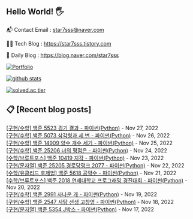 ## Hello World! 🖐

📬 Contact Email : star7sss@naver.com

👨‍💻 Tech Blog : https://star7sss.tistory.com

🤪 Daily Blog : https://blog.naver.com/star7sss

[![Portfolio](https://img.shields.io/badge/Portfolio-%23000000.svg?style=for-the-badge&logo=firefox&logoColor=#FF7139)](https://fern-way-13f.notion.site/Jang-Thang-3b7b327981a2456c8ee5952eadb848b9)

[![github stats](https://github-readme-stats.vercel.app/api?username=jangThang&show_icons=true&hide_border=False)](https://star7sss.tistory.com)

[![solved.ac tier](http://mazassumnida.wtf/api/v2/generate_badge?boj=star7sss)](https://solved.ac/star7sss)

## 📋 [Recent blog posts]
[[구현/수학] 백준 5523 경기 결과 - 파이썬(Python)](https://star7sss.tistory.com/593) - Nov 27, 2022<br>
[[구현/수학] 백준 5073 삼각형과 세 변 - 파이썬(Python)](https://star7sss.tistory.com/592) - Nov 26, 2022<br>
[[구현/수학] 백준 14909 양수 개수 세기 - 파이썬(Python)](https://star7sss.tistory.com/608) - Nov 25, 2022<br>
[[구현/수학] 백준 25206 너의 평점은 - 파이썬(Python)](https://star7sss.tistory.com/580) - Nov 24, 2022<br>
[[수학/브루트포스] 백준 10419 지각 - 파이썬(Python)](https://star7sss.tistory.com/607) - Nov 23, 2022<br>
[[구현/문자열] 백준 25205 경로당펑크 2077 - 파이썬(Python)](https://star7sss.tistory.com/579) - Nov 22, 2022<br>
[[수학/유클리드 호제법] 백준 5618 공약수 - 파이썬(Python)](https://star7sss.tistory.com/574) - Nov 21, 2022<br>
[[수학/브루트포스] 백준 2018 연세대학교 프로그래밍 경진대회 - 파이썬(Python)](https://star7sss.tistory.com/598) - Nov 20, 2022<br>
[[구현/수학] 백준 2991 사나운 개 - 파이썬(Python)](https://star7sss.tistory.com/573) - Nov 19, 2022<br>
[[구현/수학] 백준 2547 사탕 선생 고창영 - 파이썬(Python)](https://star7sss.tistory.com/572) - Nov 18, 2022<br>
[[구현/문자열] 백준 5354 J박스 - 파이썬(Python)](https://star7sss.tistory.com/591) - Nov 17, 2022<br>

